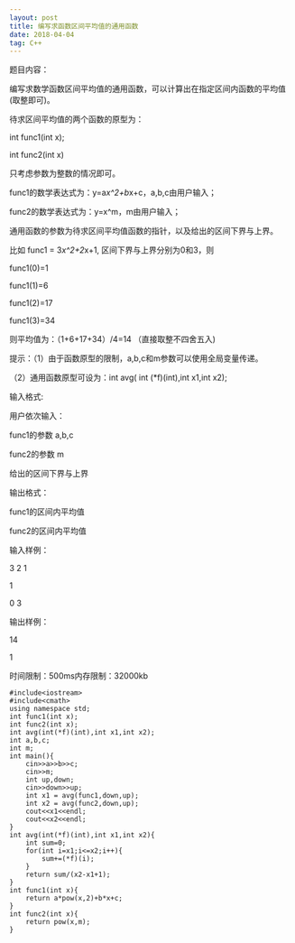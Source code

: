 ```yaml
---
layout: post
title: 编写求函数区间平均值的通用函数
date: 2018-04-04 
tag: C++
---
```


题目内容：

编写求数学函数区间平均值的通用函数，可以计算出在指定区间内函数的平均值(取整即可)。

待求区间平均值的两个函数的原型为：

int  func1(int x);

int  func2(int x)

只考虑参数为整数的情况即可。

func1的数学表达式为：y=a*x^2+b*x+c，a,b,c由用户输入；

func2的数学表达式为：y=x^m，m由用户输入；

通用函数的参数为待求区间平均值函数的指针，以及给出的区间下界与上界。

比如 func1 = 3*x^2+2*x+1, 区间下界与上界分别为0和3，则

func1(0)=1

func1(1)=6

func1(2)=17

func1(3)=34

则平均值为：（1+6+17+34）/4=14 （直接取整不四舍五入)

提示：（1）由于函数原型的限制，a,b,c和m参数可以使用全局变量传递。

（2）通用函数原型可设为：int avg( int (*f)(int),int x1,int x2);





输入格式:

用户依次输入：

func1的参数 a,b,c

func2的参数 m

给出的区间下界与上界



输出格式：

func1的区间内平均值

func2的区间内平均值



输入样例：

3 2 1

1

0 3



输出样例：

14

1



时间限制：500ms内存限制：32000kb
```
#include<iostream>
#include<cmath>
using namespace std;
int func1(int x);
int func2(int x);
int avg(int(*f)(int),int x1,int x2);
int a,b,c;
int m;
int main(){	
	cin>>a>>b>>c;	
	cin>>m;
	int up,down;
	cin>>down>>up;
	int x1 = avg(func1,down,up);
	int x2 = avg(func2,down,up);
	cout<<x1<<endl;
	cout<<x2<<endl;
}
int avg(int(*f)(int),int x1,int x2){
	int sum=0;
	for(int i=x1;i<=x2;i++){
		sum+=(*f)(i);
	}
	return sum/(x2-x1+1);
}
int func1(int x){
	return a*pow(x,2)+b*x+c;
}
int func2(int x){
	return pow(x,m);
}

```